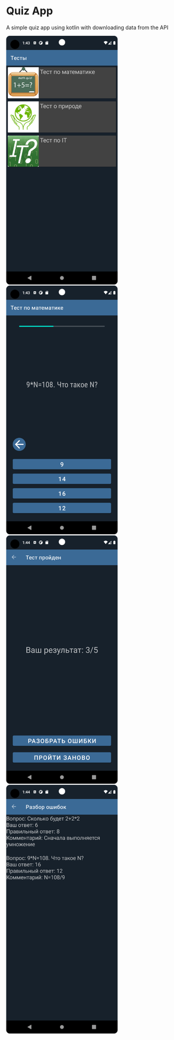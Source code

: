 # Quiz App
A simple quiz app using kotlin with downloading data from the API


<img src="https://github.com/kytomin/quiz-app/raw/main/images/1.png" width="300">    <img src="https://github.com/kytomin/quiz-app/raw/main/images/2.png" width="300">
<img src="https://github.com/kytomin/quiz-app/raw/main/images/3.png" width="300">    <img src="https://github.com/kytomin/quiz-app/raw/main/images/4.png" width="300">